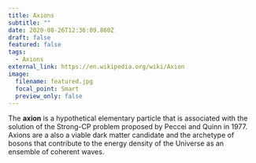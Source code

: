 ```yaml
---
title: Axions
subtitle: ""
date: 2020-08-26T12:36:09.860Z
draft: false
featured: false
tags:
  - Axions
external_link: https://en.wikipedia.org/wiki/Axion
image:
  filename: featured.jpg
  focal_point: Smart
  preview_only: false
---
```

The **axion** is a hypothetical [](https://en.wikipedia.org/wiki/Elementary_particle "Elementary particle")elementary particle that is associated with the solution of the Strong-CP problem proposed by Peccei and Quinn in 1977. Axions are a also a viable dark matter candidate and the archetype of bosons that contribute to the energy density of the Universe as an ensemble of coherent waves.